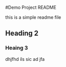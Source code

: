 #Demo Project README

this is a simple readme file

## Heading 2

### Heaing 3
 dhjfhd ils sic ad jfa 